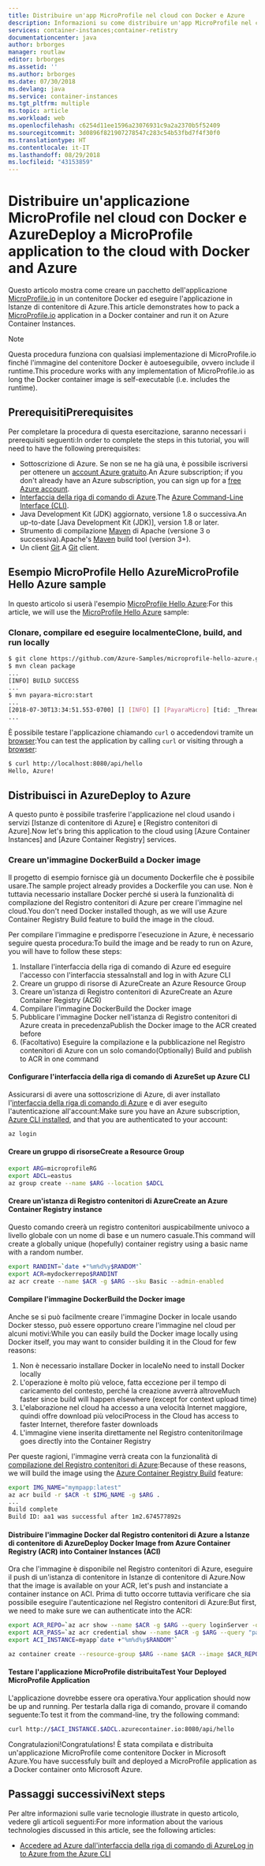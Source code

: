 ```yaml
---
title: Distribuire un'app MicroProfile nel cloud con Docker e Azure
description: Informazioni su come distribuire un'app MicroProfile nel cloud usando Docker e Istanze di contenitore di Azure.
services: container-instances;container-retistry
documentationcenter: java
author: brborges
manager: routlaw
editor: brborges
ms.assetid: ''
ms.author: brborges
ms.date: 07/30/2018
ms.devlang: java
ms.service: container-instances
ms.tgt_pltfrm: multiple
ms.topic: article
ms.workload: web
ms.openlocfilehash: c6254d11ee1596a23076931c9a2a2370b5f52409
ms.sourcegitcommit: 3d0896f821907278547c283c54b53fbd7f4f30f0
ms.translationtype: HT
ms.contentlocale: it-IT
ms.lasthandoff: 08/29/2018
ms.locfileid: "43153859"
---
```

# <a name="deploy-a-microprofile-application-to-the-cloud-with-docker-and-azure"></a><span data-ttu-id="c484a-103">Distribuire un'applicazione MicroProfile nel cloud con Docker e Azure</span><span class="sxs-lookup"><span data-stu-id="c484a-103">Deploy a MicroProfile application to the cloud with Docker and Azure</span></span>

<span data-ttu-id="c484a-104">Questo articolo mostra come creare un pacchetto dell'applicazione [MicroProfile.io] in un contenitore Docker ed eseguire l'applicazione in Istanze di contenitore di Azure.</span><span class="sxs-lookup"><span data-stu-id="c484a-104">This article demonstrates how to pack a [MicroProfile.io] application in a Docker container and run it on Azure Container Instances.</span></span>

> [!NOTE]
>
> <span data-ttu-id="c484a-105">Questa procedura funziona con qualsiasi implementazione di MicroProfile.io finché l'immagine del contenitore Docker è autoeseguibile, ovvero include il runtime.</span><span class="sxs-lookup"><span data-stu-id="c484a-105">This procedure works with any implementation of MicroProfile.io as long the Docker container image is self-executable (i.e. includes the runtime).</span></span>

## <a name="prerequisites"></a><span data-ttu-id="c484a-106">Prerequisiti</span><span class="sxs-lookup"><span data-stu-id="c484a-106">Prerequisites</span></span>

<span data-ttu-id="c484a-107">Per completare la procedura di questa esercitazione, saranno necessari i prerequisiti seguenti:</span><span class="sxs-lookup"><span data-stu-id="c484a-107">In order to complete the steps in this tutorial, you will need to have the following prerequisites:</span></span>

* <span data-ttu-id="c484a-108">Sottoscrizione di Azure. Se non se ne ha già una, è possibile iscriversi per ottenere un [account Azure gratuito].</span><span class="sxs-lookup"><span data-stu-id="c484a-108">An Azure subscription; if you don't already have an Azure subscription, you can sign up for a [free Azure account].</span></span>
* <span data-ttu-id="c484a-109">[Interfaccia della riga di comando di Azure].</span><span class="sxs-lookup"><span data-stu-id="c484a-109">The [Azure Command-Line Interface (CLI)].</span></span>
* <span data-ttu-id="c484a-110">Java Development Kit (JDK) aggiornato, versione 1.8 o successiva.</span><span class="sxs-lookup"><span data-stu-id="c484a-110">An up-to-date [Java Development Kit (JDK)], version 1.8 or later.</span></span>
* <span data-ttu-id="c484a-111">Strumento di compilazione [Maven] di Apache (versione 3 o successiva).</span><span class="sxs-lookup"><span data-stu-id="c484a-111">Apache's [Maven] build tool (version 3+).</span></span>
* <span data-ttu-id="c484a-112">Un client [Git].</span><span class="sxs-lookup"><span data-stu-id="c484a-112">A [Git] client.</span></span>

## <a name="microprofile-hello-azure-sample"></a><span data-ttu-id="c484a-113">Esempio MicroProfile Hello Azure</span><span class="sxs-lookup"><span data-stu-id="c484a-113">MicroProfile Hello Azure sample</span></span>

<span data-ttu-id="c484a-114">In questo articolo si userà l'esempio [MicroProfile Hello Azure](https://github.com/azure-samples/microprofile-hello-azure):</span><span class="sxs-lookup"><span data-stu-id="c484a-114">For this article, we will use the [MicroProfile Hello Azure](https://github.com/azure-samples/microprofile-hello-azure) sample:</span></span>

### <a name="clone-build-and-run-locally"></a><span data-ttu-id="c484a-115">Clonare, compilare ed eseguire localmente</span><span class="sxs-lookup"><span data-stu-id="c484a-115">Clone, build, and run locally</span></span>

```bash
$ git clone https://github.com/Azure-Samples/microprofile-hello-azure.git
$ mvn clean package
...
[INFO] BUILD SUCCESS
...
$ mvn payara-micro:start
...
[2018-07-30T13:34:51.553-0700] [] [INFO] [] [PayaraMicro] [tid: _ThreadID=1 _ThreadName=main] [timeMillis: 1532982891553] [levelValue: 800] Payara Micro  5.182 #badassmicrofish (build 303) ready in 10,304 (ms)
...
```

<span data-ttu-id="c484a-116">È possibile testare l'applicazione chiamando `curl` o accedendovi tramite un [browser](http://localhost:8080/api/hello):</span><span class="sxs-lookup"><span data-stu-id="c484a-116">You can test the application by calling `curl` or visiting through a [browser](http://localhost:8080/api/hello):</span></span>

```bash
$ curl http://localhost:8080/api/hello
Hello, Azure!
```

## <a name="deploy-to-azure"></a><span data-ttu-id="c484a-117">Distribuisci in Azure</span><span class="sxs-lookup"><span data-stu-id="c484a-117">Deploy to Azure</span></span>

<span data-ttu-id="c484a-118">A questo punto è possibile trasferire l'applicazione nel cloud usando i servizi [Istanze di contenitore di Azure] e [Registro contenitori di Azure].</span><span class="sxs-lookup"><span data-stu-id="c484a-118">Now let's bring this application to the cloud using [Azure Container Instances] and [Azure Container Registry] services.</span></span>

### <a name="build-a-docker-image"></a><span data-ttu-id="c484a-119">Creare un'immagine Docker</span><span class="sxs-lookup"><span data-stu-id="c484a-119">Build a Docker image</span></span>

<span data-ttu-id="c484a-120">Il progetto di esempio fornisce già un documento Dockerfile che è possibile usare.</span><span class="sxs-lookup"><span data-stu-id="c484a-120">The sample project already provides a Dockerfile you can use.</span></span> <span data-ttu-id="c484a-121">Non è tuttavia necessario installare Docker perché si userà la funzionalità di compilazione del Registro contenitori di Azure per creare l'immagine nel cloud.</span><span class="sxs-lookup"><span data-stu-id="c484a-121">You don't need Docker installed though, as we will use Azure Container Registry Build feature to build the image in the cloud.</span></span>

<span data-ttu-id="c484a-122">Per compilare l'immagine e predisporre l'esecuzione in Azure, è necessario seguire questa procedura:</span><span class="sxs-lookup"><span data-stu-id="c484a-122">To build the image and be ready to run on Azure, you will have to follow these steps:</span></span>

1. <span data-ttu-id="c484a-123">Installare l'interfaccia della riga di comando di Azure ed eseguire l'accesso con l'interfaccia stessa</span><span class="sxs-lookup"><span data-stu-id="c484a-123">Install and log in with Azure CLI</span></span>
1. <span data-ttu-id="c484a-124">Creare un gruppo di risorse di Azure</span><span class="sxs-lookup"><span data-stu-id="c484a-124">Create an Azure Resource Group</span></span>
1. <span data-ttu-id="c484a-125">Creare un'istanza di Registro contenitori di Azure</span><span class="sxs-lookup"><span data-stu-id="c484a-125">Create an Azure Container Registry (ACR)</span></span>
1. <span data-ttu-id="c484a-126">Compilare l'immagine Docker</span><span class="sxs-lookup"><span data-stu-id="c484a-126">Build the Docker image</span></span>
1. <span data-ttu-id="c484a-127">Pubblicare l'immagine Docker nell'istanza di Registro contenitori di Azure creata in precedenza</span><span class="sxs-lookup"><span data-stu-id="c484a-127">Publish the Docker image to the ACR created before</span></span>
1. <span data-ttu-id="c484a-128">(Facoltativo) Eseguire la compilazione e la pubblicazione nel Registro contenitori di Azure con un solo comando</span><span class="sxs-lookup"><span data-stu-id="c484a-128">(Optionally) Build and publish to ACR in one command</span></span>


#### <a name="set-up-azure-cli"></a><span data-ttu-id="c484a-129">Configurare l'interfaccia della riga di comando di Azure</span><span class="sxs-lookup"><span data-stu-id="c484a-129">Set up Azure CLI</span></span>

<span data-ttu-id="c484a-130">Assicurarsi di avere una sottoscrizione di Azure, di aver installato l'[interfaccia della riga di comando di Azure](https://docs.microsoft.com/cli/azure/install-azure-cli?view=azure-cli-latest) e di aver eseguito l'autenticazione all'account:</span><span class="sxs-lookup"><span data-stu-id="c484a-130">Make sure you have an Azure subscription, [Azure CLI installed](https://docs.microsoft.com/cli/azure/install-azure-cli?view=azure-cli-latest), and that you are authenticated to your account:</span></span>

```bash
az login
```

#### <a name="create-a-resource-group"></a><span data-ttu-id="c484a-131">Creare un gruppo di risorse</span><span class="sxs-lookup"><span data-stu-id="c484a-131">Create a Resource Group</span></span>

```bash
export ARG=microprofileRG
export ADCL=eastus
az group create --name $ARG --location $ADCL
```

#### <a name="create-an-azure-container-registry-instance"></a><span data-ttu-id="c484a-132">Creare un'istanza di Registro contenitori di Azure</span><span class="sxs-lookup"><span data-stu-id="c484a-132">Create an Azure Container Registry instance</span></span>

<span data-ttu-id="c484a-133">Questo comando creerà un registro contenitori auspicabilmente univoco a livello globale con un nome di base e un numero casuale.</span><span class="sxs-lookup"><span data-stu-id="c484a-133">This command will create a globally unique (hopefully) container registry using a basic name with a random number.</span></span>

```bash
export RANDINT=`date +"%m%d%y$RANDOM"`
export ACR=mydockerrepo$RANDINT
az acr create --name $ACR -g $ARG --sku Basic --admin-enabled
```

#### <a name="build-the-docker-image"></a><span data-ttu-id="c484a-134">Compilare l'immagine Docker</span><span class="sxs-lookup"><span data-stu-id="c484a-134">Build the Docker image</span></span>

<span data-ttu-id="c484a-135">Anche se si può facilmente creare l'immagine Docker in locale usando Docker stesso, può essere opportuno creare l'immagine nel cloud per alcuni motivi:</span><span class="sxs-lookup"><span data-stu-id="c484a-135">While you can easily build the Docker image locally using Docker itself, you may want to consider building it in the Cloud for few reasons:</span></span>

1. <span data-ttu-id="c484a-136">Non è necessario installare Docker in locale</span><span class="sxs-lookup"><span data-stu-id="c484a-136">No need to install Docker locally</span></span>
1. <span data-ttu-id="c484a-137">L'operazione è molto più veloce, fatta eccezione per il tempo di caricamento del contesto, perché la creazione avverrà altrove</span><span class="sxs-lookup"><span data-stu-id="c484a-137">Much faster since build will happen elsewhere (except for context upload time)</span></span>
1. <span data-ttu-id="c484a-138">L'elaborazione nel cloud ha accesso a una velocità Internet maggiore, quindi offre download più veloci</span><span class="sxs-lookup"><span data-stu-id="c484a-138">Process in the Cloud has access to faster Internet, therefore faster downloads</span></span>
1. <span data-ttu-id="c484a-139">L'immagine viene inserita direttamente nel Registro contenitori</span><span class="sxs-lookup"><span data-stu-id="c484a-139">Image goes directly into the Container Registry</span></span>

<span data-ttu-id="c484a-140">Per queste ragioni, l'immagine verrà creata con la funzionalità di [compilazione del Registro contenitori di Azure]:</span><span class="sxs-lookup"><span data-stu-id="c484a-140">Because of these reasons, we will build the image using the [Azure Container Registry Build] feature:</span></span>

```bash
export IMG_NAME="mympapp:latest"
az acr build -r $ACR -t $IMG_NAME -g $ARG .
...
Build complete
Build ID: aa1 was successful after 1m2.674577892s
```

#### <a name="deploy-docker-image-from-azure-container-registry-acr-into-container-instances-aci"></a><span data-ttu-id="c484a-141">Distribuire l'immagine Docker dal Registro contenitori di Azure a Istanze di contenitore di Azure</span><span class="sxs-lookup"><span data-stu-id="c484a-141">Deploy Docker Image from Azure Container Registry (ACR) into Container Instances (ACI)</span></span>

<span data-ttu-id="c484a-142">Ora che l'immagine è disponibile nel Registro contenitori di Azure, eseguire il push di un'istanza di contenitore in Istanze di contenitore di Azure.</span><span class="sxs-lookup"><span data-stu-id="c484a-142">Now that the image is available on your ACR, let's push and instanciate a container instance on ACI.</span></span> <span data-ttu-id="c484a-143">Prima di tutto occorre tuttavia verificare che sia possibile eseguire l'autenticazione nel Registro contenitori di Azure:</span><span class="sxs-lookup"><span data-stu-id="c484a-143">But first, we need to make sure we can authenticate into the ACR:</span></span>

```bash
export ACR_REPO=`az acr show --name $ACR -g $ARG --query loginServer -o tsv`
export ACR_PASS=`az acr credential show --name $ACR -g $ARG --query "passwords[0].value" -o tsv`
export ACI_INSTANCE=myapp`date +"%m%d%y$RANDOM"`

az container create --resource-group $ARG --name $ACR --image $ACR_REPO/$IMG_NAME --cpu 1 --memory 1 --registry-login-server $ACR_REPO --registry-username $ACR --registry-password $ACR_PASS --dns-name-label $ACI_INSTANCE --ports 8080
```

#### <a name="test-your-deployed-microprofile-application"></a><span data-ttu-id="c484a-144">Testare l'applicazione MicroProfile distribuita</span><span class="sxs-lookup"><span data-stu-id="c484a-144">Test Your Deployed MicroProfile Application</span></span>

<span data-ttu-id="c484a-145">L'applicazione dovrebbe essere ora operativa.</span><span class="sxs-lookup"><span data-stu-id="c484a-145">Your application should now be up and running.</span></span> <span data-ttu-id="c484a-146">Per testarla dalla riga di comando, provare il comando seguente:</span><span class="sxs-lookup"><span data-stu-id="c484a-146">To test it from the command-line, try the following command:</span></span>

```bash
curl http://$ACI_INSTANCE.$ADCL.azurecontainer.io:8080/api/hello
````

<span data-ttu-id="c484a-147">Congratulazioni!</span><span class="sxs-lookup"><span data-stu-id="c484a-147">Congratulations!</span></span> <span data-ttu-id="c484a-148">È stata compilata e distribuita un'applicazione MicroProfile come contenitore Docker in Microsoft Azure.</span><span class="sxs-lookup"><span data-stu-id="c484a-148">You have successfuly built and deployed a MicroProfile application as a Docker container onto Microsoft Azure.</span></span>

## <a name="next-steps"></a><span data-ttu-id="c484a-149">Passaggi successivi</span><span class="sxs-lookup"><span data-stu-id="c484a-149">Next steps</span></span>

<span data-ttu-id="c484a-150">Per altre informazioni sulle varie tecnologie illustrate in questo articolo, vedere gli articoli seguenti:</span><span class="sxs-lookup"><span data-stu-id="c484a-150">For more information about the various technologies discussed in this article, see the following articles:</span></span>

* [<span data-ttu-id="c484a-151">Accedere ad Azure dall'interfaccia della riga di comando di Azure</span><span class="sxs-lookup"><span data-stu-id="c484a-151">Log in to Azure from the Azure CLI</span></span>](/azure/xplat-cli-connect)

<!-- URL List -->

[Compilazione del Registro contenitori di Azure]: https://docs.microsoft.com/en-us/azure/container-registry/container-registry-build-overview
[Azure Container Registry Build]: https://docs.microsoft.com/en-us/azure/container-registry/container-registry-build-overview
[MicroProfile.io]: https://microprofile.io
[Interfaccia della riga di comando di Azure]: /cli/azure/overview
[Azure Command-Line Interface (CLI)]: /cli/azure/overview
[Azure for Java Developers]: https://docs.microsoft.com/java/azure/
[Azure portal]: https://portal.azure.com/
[Account Azure gratuito]: https://azure.microsoft.com/pricing/free-trial/
[free Azure account]: https://azure.microsoft.com/pricing/free-trial/
[Git]: https://github.com/
[Maven]: http://maven.apache.org/
